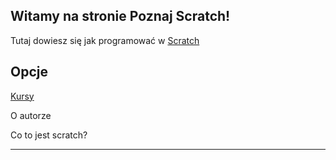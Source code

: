 ## Witamy na stronie Poznaj Scratch!

Tutaj dowiesz się jak programować w [Scratch](https://scratch.mit.edu/)

Opcje
-----------------------------------

[Kursy](kursy.md)

O autorze

Co to jest scratch?

-----------------------------------
